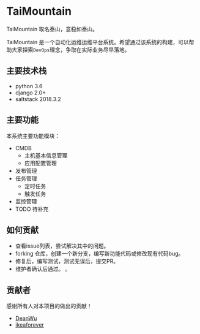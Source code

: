 # TaiMountain

TaiMountain 取名泰山，意稳如泰山。

TaiMountain 是一个自动化运维运维平台系统。希望通过该系统的构建，可以帮助大家探索`DevOps`理念，争取在实际业务尽早落地。


## 主要技术栈

- python 3.6
- django 2.0+
- saltstack 2018.3.2

## 主要功能 

本系统主要功能模块：

- CMDB
    - 主机基本信息管理
    - 应用配置管理
- 发布管理 
- 任务管理
    - 定时任务
    - 触发任务
- 监控管理
- TODO 待补充

## 如何贡献

- 查看issue列表，尝试解决其中的问题。
- forking 仓库，创建一个新分支，编写新功能代码或修改现有代码bug。
- 修复后，编写测试，测试无误后，提交PR。
- 维护者确认后通过。 。


## 贡献者

感谢所有人对本项目的做出的贡献！

- [DeanWu](https://github.com/pylixm)
- [ikeaforever](https://github.com/ikeaforever)


